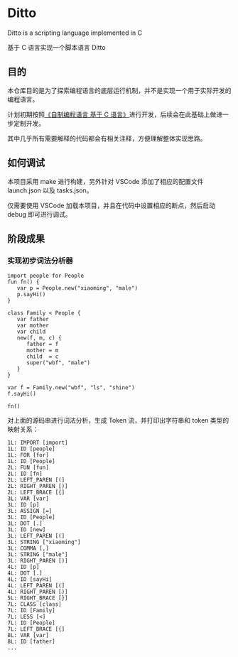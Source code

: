 # Ditto
Ditto is a scripting language implemented in C

基于 C 语言实现一个脚本语言 Ditto

## 目的

本仓库目的是为了探索编程语言的底层运行机制，并不是实现一个用于实际开发的编程语言。

计划初期按照[《自制编程语言 基于 C 语言》](https://book.douban.com/subject/30311070/)进行开发，后续会在此基础上做进一步定制开发。

其中几乎所有需要解释的代码都会有相关注释，方便理解整体实现思路。

## 如何调试

本项目采用 make 进行构建，另外针对 VSCode 添加了相应的配置文件 launch.json 以及 tasks.json。

仅需要使用 VSCode 加载本项目，并且在代码中设置相应的断点，然后启动 debug 即可进行调试。

## 阶段成果

### 实现初步词法分析器

```
import people for People 
fun fn() {
   var p = People.new("xiaoming", "male")
   p.sayHi()
}

class Family < People {
   var father
   var mother
   var child
   new(f, m, c) {
      father = f
      mother = m
      child  = c
      super("wbf", "male")
   }
}

var f = Family.new("wbf", "ls", "shine")
f.sayHi()

fn()
```

对上面的源码串进行词法分析，生成 Token 流，并打印出字符串和 token 类型的映射关系：

```
1L: IMPORT [import]
1L: ID [people]
1L: FOR [for]
1L: ID [People]
2L: FUN [fun]
2L: ID [fn]
2L: LEFT_PAREN [(]
2L: RIGHT_PAREN [)]
2L: LEFT_BRACE [{]
3L: VAR [var]
3L: ID [p]
3L: ASSIGN [=]
3L: ID [People]
3L: DOT [.]
3L: ID [new]
3L: LEFT_PAREN [(]
3L: STRING ["xiaoming"]
3L: COMMA [,]
3L: STRING ["male"]
3L: RIGHT_PAREN [)]
4L: ID [p]
4L: DOT [.]
4L: ID [sayHi]
4L: LEFT_PAREN [(]
4L: RIGHT_PAREN [)]
5L: RIGHT_BRACE [}]
7L: CLASS [class]
7L: ID [Family]
7L: LESS [<]
7L: ID [People]
7L: LEFT_BRACE [{]
8L: VAR [var]
8L: ID [father]
...
```
